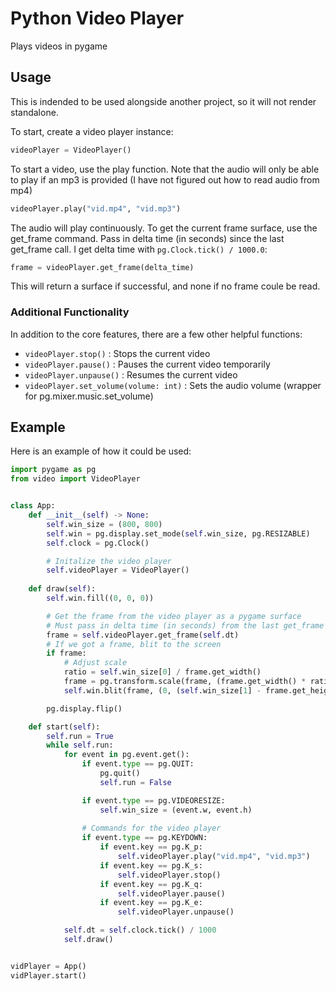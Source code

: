 # Python Video Player
Plays videos in pygame

## Usage
This is indended to be used alongside another project, so it will not render standalone.

To start, create a video player instance:
```py
videoPlayer = VideoPlayer()
```

To start a video, use the play function. Note that the audio will only be able to play if an mp3 is provided (I have not figured out how to read audio from mp4)
```py
videoPlayer.play("vid.mp4", "vid.mp3")
```

The audio will play continuously. To get the current frame surface, use the get_frame command. Pass in delta time (in seconds) since the last get_frame call. I get delta time with `pg.Clock.tick() / 1000.0`:
```py
frame = videoPlayer.get_frame(delta_time)
```
This will return a surface if successful, and none if no frame coule be read.

### Additional Functionality
In addition to the core features, there are a few other helpful functions:
- `videoPlayer.stop()` : Stops the current video
- `videoPlayer.pause()` : Pauses the current video temporarily
- `videoPlayer.unpause()` : Resumes the current video
- `videoPlayer.set_volume(volume: int)` : Sets the audio volume (wrapper for pg.mixer.music.set_volume)

## Example
Here is an example of how it could be used:
```py
import pygame as pg
from video import VideoPlayer


class App:
    def __init__(self) -> None:
        self.win_size = (800, 800)
        self.win = pg.display.set_mode(self.win_size, pg.RESIZABLE)
        self.clock = pg.Clock()

        # Initalize the video player
        self.videoPlayer = VideoPlayer()
    
    def draw(self):
        self.win.fill((0, 0, 0))

        # Get the frame from the video player as a pygame surface
        # Must pass in delta time (in seconds) from the last get_frame call
        frame = self.videoPlayer.get_frame(self.dt)
        # If we got a frame, blit to the screen
        if frame:
            # Adjust scale
            ratio = self.win_size[0] / frame.get_width()
            frame = pg.transform.scale(frame, (frame.get_width() * ratio, frame.get_height() * ratio)) 
            self.win.blit(frame, (0, (self.win_size[1] - frame.get_height())/2))

        pg.display.flip()

    def start(self):
        self.run = True
        while self.run:
            for event in pg.event.get():
                if event.type == pg.QUIT:
                    pg.quit()
                    self.run = False

                if event.type == pg.VIDEORESIZE:
                    self.win_size = (event.w, event.h)
            
                # Commands for the video player
                if event.type == pg.KEYDOWN:
                    if event.key == pg.K_p:
                        self.videoPlayer.play("vid.mp4", "vid.mp3")
                    if event.key == pg.K_s:
                        self.videoPlayer.stop()
                    if event.key == pg.K_q:
                        self.videoPlayer.pause()
                    if event.key == pg.K_e:
                        self.videoPlayer.unpause()

            self.dt = self.clock.tick() / 1000
            self.draw()


vidPlayer = App()
vidPlayer.start()
```
